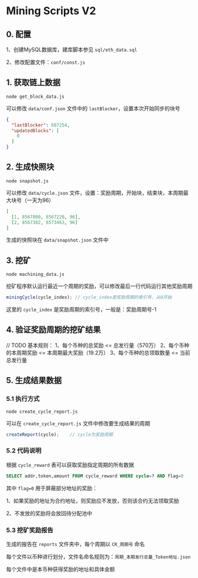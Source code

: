 # Mining Scripts V2



## 0. 配置

1、创建MySQL数据库，建库脚本参见 `sql/eth_data.sql`

2、修改配置文件：`conf/const.js`



## 1. 获取链上数据

```
node get_block_data.js
```



可以修改 `data/conf.json` 文件中的 `lastBlocker`，设置本次开始同步的块号

```json
{
  "lastBlocker": 607254,
  "updatedBlocks": [
    0
  ]
}
```



## 2. 生成快照块

```
node snapshot.js
```



可以修改 `data/cycle.json` 文件，设置：奖励周期，开始块，结束块，本周期最大块号（一天为96）

```json
[
  [1, 8567000, 8567220, 96],
  [2, 8567382, 8573463, 96]
]
```

生成的快照块在 `data/snapshot.json` 文件中



## 3. 挖矿

```
node machining_data.js
```



挖矿程序默认运行最近一个周期的奖励，可以修改最后一行代码运行其他奖励周期

```js
miningCycle(cycle_index); // cycle_index是奖励周期的索引号，从0开始
```

这里的 `cycle_index` 是奖励周期的索引号，一般是：奖励周期号-1



## 4. 验证奖励周期的挖矿结果

// TODO
基本规则：
1、每个币种的总奖励 <= 总发行量（570万）
2、每个币种的本周期奖励 <= 本周期最大奖励（19.2万）
3、每个币种的总领取数量 <= 当前总发行量



## 5. 生成结果数据

### 5.1 执行方式

```
node create_cycle_report.js
```



可以在 `create_cycle_report.js` 文件中修改要生成结果的周期

```js
createReport(cycle);	// cycle为奖励周期
```



### 5.2 代码说明

根据 `cycle_reward` 表可以获取奖励指定周期的所有数据

```sql
SELECT addr,token,amount FROM cycle_reward WHERE cycle=? AND flag=0
```

其中 `flag=0` 用于屏蔽部分地址的奖励：

1、如果奖励的地址为合约地址，则奖励应不发放，否则该合约无法领取奖励

2、不发放的奖励将会放回待分配池中



### 5.3 挖矿奖励报告

生成的报告在 `reports` 文件夹中，每个周期以 `CR_周期号` 命名

每个文件以币种进行划分，文件名命名规则为：`周期_本期发行总量_Token地址.json`

每个文件中是本币种获得奖励的地址和具体金额